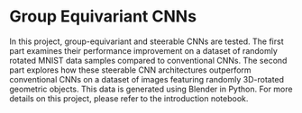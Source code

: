 # Group Equivariant CNNs
In this project, group-equivariant and steerable CNNs are tested. The first part examines their performance improvement on a dataset of randomly rotated MNIST data samples compared to conventional CNNs. 
The second part explores how these steerable CNN architectures outperform conventional CNNs on a dataset of images featuring randomly 3D-rotated geometric objects. This data is generated using Blender in Python.
For more details on this project, please refer to the introduction notebook.
